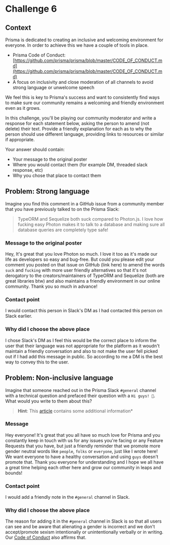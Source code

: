 # Challenge 6

## Context

Prisma is dedicated to creating an inclusive and welcoming environment for everyone. In order to achieve this we have a couple of tools in place. 

- Prisma Code of Conduct: [https://github.com/prisma/prisma/blob/master/CODE_OF_CONDUCT.md](https://github.com/prisma/prisma/blob/master/CODE_OF_CONDUCT.md)
- A focus on inclusivity and close moderation of all channels to avoid strong language or unwelcome speech

We feel this is key to Prisma's success and want to consistently find ways to make sure our community remains a welcoming and friendly environment even as it grows.

In this challenge, you'll be playing our community moderator and write a response for each statement below, asking the person to amend (not delete) their text. Provide a friendly explanation for each as to why the person should use different language, providing links to resources or similar if appropriate. 

Your answer should contain:

- Your message to the original poster
- Where you would contact them (for example DM, threaded slack response, etc)
- Why you chose that place to contact them

## Problem: Strong language

Imagine you find this comment in a GitHub issue from a community member that you have previously talked to on the Prisma Slack:

> TypeORM and Sequelize both suck compared to Photon.js. I love how fucking easy Photon makes it to talk to a database and making sure all database queries are completely type safe!

### Message to the original poster

Hey, It's great that you love Photon so much. I love it too as it's made our life as developers so easy and bug-free. But could you please edit your comment you posted on that issue on GitHub (link here) to amend the words `suck` and `fucking` with more user friendly alternatives so that it's not derogatory to the creators/maintainers of TypeORM and Sequelize (both are great libraries btw) and also maintains a friendly environment in our online community. Thank you so much in advance!

### Contact point

I would contact this person in Slack's DM as I had contacted this person on Slack earlier.

### Why did I choose the above place

I chose Slack's DM as I feel this would be the correct place to inform the user that their language was not appropriate for the platform as it woudn't maintain a friendly conversation and also to not make the user fell picked out if I had add this message in public. So according to me a DM is the best way to convey this to the user.

## Problem: Non-inclusive language

Imagine that someone reached out in the Prisma Slack `#general` channel with a technical question and prefaced their question with a `Hi guys! 👋`. What would you write to them about this?

> **Hint**: This [article](https://www.vox.com/2015/6/11/8761227/you-guys-sexism-language) contains some additional information*

### Message

Hey everyone! It's great that you all have so much love for Prisma and you constantly keep in touch with us for any issues you're facing or any Feature Requests that you have, but just a friendly reminder that we promote more gender neutral words like `people`, `folks` or `everyone`, just like I wrote here! We want everyone to have a healthy conversation and using `guys` doesn't promote that. Thank you everyone for understanding and I hope we all have a great time helping each other here and grow our community in leaps and bounds!

### Contact point

I would add a friendly note in the `#general` channel in Slack.

### Why did I choose the above place

The reason for adding it in the `#general` channel in Slack is so that all users can see and be aware that alienating a gender is incorrect and we don't accept/promote sexism intentionally or unintentionally verbally or in writing. Our [Code of Conduct](https://github.com/prisma/prisma/blob/master/CODE_OF_CONDUCT.md) also affirms that.
